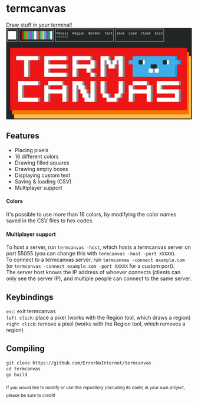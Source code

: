 # termcanvas
Draw stuff in your terminal!
![Screenshot](https://raw.githubusercontent.com/ErrorNoInternet/termcanvas/main/screenshots/0.png)

## Features
 - Placing pixels
 - 16 different colors
 - Drawing filled squares
 - Drawing empty boxes
 - Displaying custom text
 - Saving & loading (CSV)
 - Multiplayer support

#### Colors
It's possible to use more than 16 colors, by modifying the color names saved in the CSV files to hex codes.

#### Multiplayer support
To host a server, run `termcanvas -host`, which hosts a termcanvas server on port 55055 (you can change this with `termcanvas -host -port XXXXX`).\
To connect to a termcanvas server, run `termcanvas -connect example.com` (or `termcanvas -connect example.com -port XXXXX` for a custom port).\
The server host knows the IP address of whoever connects (clients can only see the server IP), and multiple people can connect to the same server.

## Keybindings
`esc`: exit termcanvas\
`left click`: place a pixel (works with the Region tool, which draws a region)\
`right click`: remove a pixel (works with the Region tool, which removes a region)

## Compiling
```
git clone https://github.com/ErrorNoInternet/termcanvas
cd termcanvas
go build
```

<sub>If you would like to modify or use this repository (including its code) in your own project, please be sure to credit!</sub>

